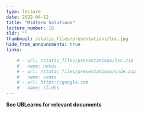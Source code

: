 ```yaml
---
type: lecture
date: 2022-04-12
title: "Midterm Solutions"
lecture_number: 18
tldr: ""
thumbnail: /static_files/presentations/lec.jpg
hide_from_announcments: true
links: 

    # - url: /static_files/presentations/lec.zip
    #   name: notes
    # - url: /static_files/presentations/code.zip
    #   name: codes
    # - url: https://google.com
    #   name: slides
---
```


**See UBLearns for relevant documents**
<!-- **Suggested Readings:** -->
<!-- - [Readings 1](http://example.com) -->
